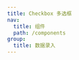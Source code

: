 ```yaml
---
title: Checkbox 多选框
nav:
  title: 组件
  path: /components
group:
  title: 数据录入
---
```


<code src='./demo/basic.tsx'/>


<code src='./demo/disabled.tsx'/>

<code src='./demo/group.tsx'/>